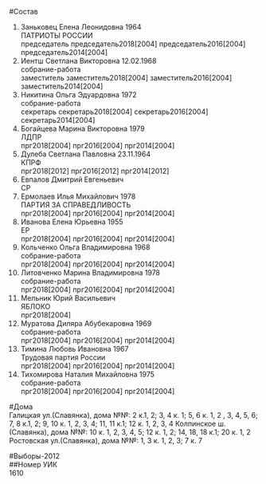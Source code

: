 #Состав  
1. Заньковец Елена Леонидовна 1964  
    ПАТРИОТЫ РОССИИ  
    председатель председатель2018[2004] председатель2016[2004] председатель2014[2004]  
2. Иентш Светлана Викторовна 12.02.1968  
    собрание-работа  
    заместитель заместитель2018[2004] заместитель2016[2004] заместитель2014[2004]  
3. Никитина Ольга Эдуардовна 1972  
    собрание-работа  
    секретарь секретарь2018[2004] секретарь2016[2004] секретарь2014[2004]  
4. Богайцева Марина Викторовна 1979  
    ЛДПР  
    прг2018[2004] прг2016[2004] прг2014[2004]  
5. Дулеба Светлана Павловна 23.11.1964  
    КПРФ  
    прг2018[2012] прг2016[2012] прг2014[2012]  
6. Евпалов Дмитрий Евгеньевич  
    СР  
7. Ермолаев Илья Михайлович 1978  
    ПАРТИЯ ЗА СПРАВЕДЛИВОСТЬ  
    прг2018[2004] прг2016[2004] прг2014[2004]  
8. Иванова Елена Юрьевна 1955  
    ЕР  
    прг2018[2004] прг2016[2004] прг2014[2004]  
9. Кольченко Ольга Владимировна 1968  
    собрание-работа  
    прг2018[2004] прг2016[2004] прг2014[2004]  
10. Литовченко Марина Владимировна 1978  
    собрание-работа  
    прг2018[2004] прг2016[2004] прг2014[2004]  
11. Мельник Юрий Васильевич  
    ЯБЛОКО  
    прг2018[2004]  
12. Муратова Диляра Абубекаровна 1969  
    собрание-работа  
    прг2018[2004] прг2016[2004] прг2014[2004]  
13. Тимина Любовь Ивановна 1967  
    Трудовая партия России  
    прг2018[2004] прг2016[2004] прг2014[2004]  
14. Тихомирова Наталия Михайловна 1975  
    собрание-работа  
    прг2018[2004] прг2016[2004] прг2014[2004]  
  
#Дома  
Галицкая ул.(Славянка), дома №№: 2 к.1, 2; 3, 4 к. 1; 5, 6 к. 1, 2 , 3, 4, 5, 6; 7, 8 к.1, 2; 9, 10 к. 1, 2, 3, 4; 11, 11 к.1; 12 к. 1, 2, 3, 4  Колпинское ш.(Славянка), дома №№: 10 к. 1, 2, 3, 4, 5; 12 к. 1, 2; 14, 18, 18 к.1; 20 к. 1, 2  Ростовская ул.(Славянка), дома №№: 1, 3 к. 1, 2, 3; 7 к. 7  
  
#Выборы-2012  
##Номер УИК  
1610  
